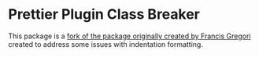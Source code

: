# Prettier Plugin Class Breaker

This package is a [fork of the package originally created by Francis Gregori](https://www.github.com/FrancisGregori/prettier-plugin-class-breaker) created to address some issues with indentation formatting.
